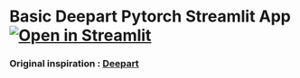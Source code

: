 # Basic Deepart Pytorch Streamlit App [![Open in Streamlit](https://static.streamlit.io/badges/streamlit_badge_black_white.svg)](https://share.streamlit.io/adamdavis99/pytorch-style_transfer-streamlit/streamlit_main.py)

### Original inspiration : [Deepart](https://deepart.io)
